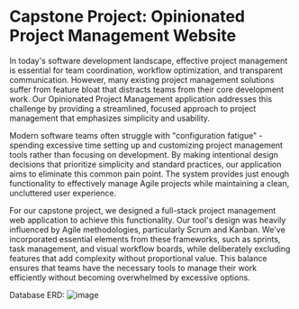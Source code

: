 # Capstone Project: Opinionated Project Management Website
In today's software development landscape, effective project management is essential for team coordination, workflow optimization, and transparent communication. However, many existing project management solutions suffer from feature bloat that distracts teams from their core development work. Our Opinionated Project Management application addresses this challenge by providing a streamlined, focused approach to project management that emphasizes simplicity and usability.

Modern software teams often struggle with "configuration fatigue" - spending excessive time setting up and customizing project management tools rather than focusing on development. By making intentional design decisions that prioritize simplicity and standard practices, our application aims to eliminate this common pain point. The system provides just enough functionality to effectively manage Agile projects while maintaining a clean, uncluttered user experience.

For our capstone project, we designed a full-stack project management web application to achieve this functionality. Our tool's design was heavily influenced by Agile methodologies, particularly Scrum and Kanban. We've incorporated essential elements from these frameworks, such as sprints, task management, and visual workflow boards, while deliberately excluding features that add complexity without proportional value. This balance ensures that teams have the necessary tools to manage their work efficiently without becoming overwhelmed by excessive options.

Database ERD:
![image](https://github.com/user-attachments/assets/b0655d96-99b4-4f0d-9ce4-b21775ba3f9d)


